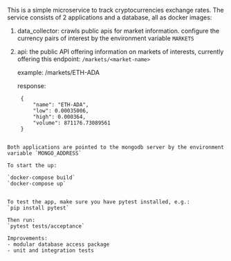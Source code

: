 This is a simple microservice to track cryptocurrencies exchange rates.
The service consists of 2 applications and a database, all as docker images:

1. data_collector: crawls public apis for market information.
   configure the currency pairs of interest by the environment variable `MARKETS`

2. api: the public API offering information on markets of interests, currently
   offering this endpoint:
   `/markets/<market-name>`

   example:
   /markets/ETH-ADA

   response:
   ```
    {
        "name": "ETH-ADA",
        "low": 0.00035006,
        "high": 0.000364,
        "volume": 871176.73089561
    }
  ```

Both applications are pointed to the mongodb server by the environment variable `MONGO_ADDRESS`

To start the up:

`docker-compose build`
`docker-compose up`


To test the app, make sure you have pytest installed, e.g.:
`pip install pytest`

Then run:
`pytest tests/acceptance`

Improvements:
- modular database access package
- unit and integration tests


